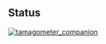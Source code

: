 ## Status

[![tamagometer_companion](https://catalog.flipperzero.one/application/tamagometer_companion/widget)](https://catalog.flipperzero.one/application/tamagometer_companion/page)